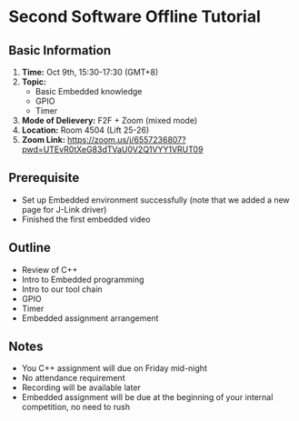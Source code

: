 # **Second Software Offline Tutorial**

## **Basic Information**

1. **Time:** Oct 9th, 15:30-17:30 (GMT+8)
2. **Topic:**
   * Basic Embedded knowledge
   * GPIO
   * Timer
3. **Mode of Delievery:** F2F + Zoom (mixed mode)
4. **Location:** Room 4504 (Lift 25-26)
5. **Zoom Link:** https://zoom.us/j/6557236807?pwd=UTEvR0tXeG83dTVaU0V2Q1VYY1VRUT09

## **Prerequisite**

* Set up Embedded environment successfully (note that we added a new page for J-Link driver)
* Finished the first embedded video

## **Outline**

- Review of C++
- Intro to Embedded programming
- Intro to our tool chain
- GPIO
- Timer 
- Embedded assignment arrangement

## **Notes**

* You C++ assignment will due on Friday mid-night
* No attendance requirement
* Recording will be available later
* Embedded assignment will be due at the beginning of your internal competition, no need to rush

